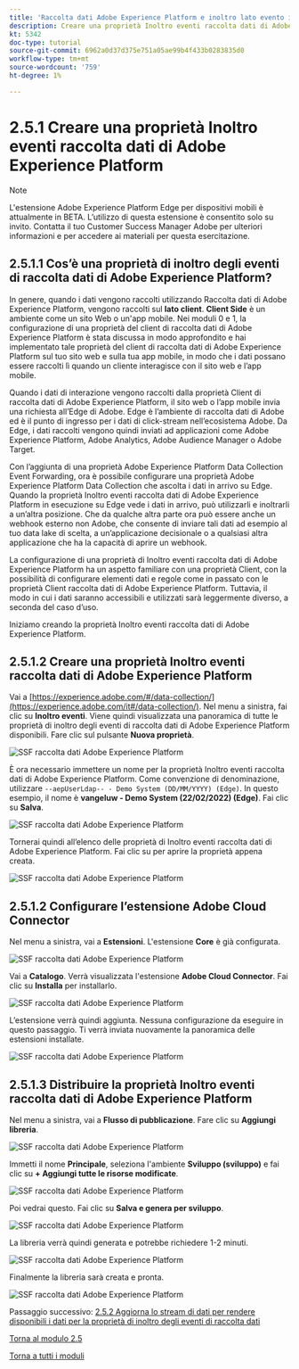 ```yaml
---
title: 'Raccolta dati Adobe Experience Platform e inoltro lato evento in tempo reale: creazione di una proprietà di inoltro degli eventi di raccolta dati Adobe Experience Platform'
description: Creare una proprietà Inoltro eventi raccolta dati di Adobe Experience Platform
kt: 5342
doc-type: tutorial
source-git-commit: 6962a0d37d375e751a05ae99b4f433b0283835d0
workflow-type: tm+mt
source-wordcount: '759'
ht-degree: 1%

---
```


# 2.5.1 Creare una proprietà Inoltro eventi raccolta dati di Adobe Experience Platform

>[!NOTE]
>
>L&#39;estensione Adobe Experience Platform Edge per dispositivi mobili è attualmente in BETA. L’utilizzo di questa estensione è consentito solo su invito. Contatta il tuo Customer Success Manager Adobe per ulteriori informazioni e per accedere ai materiali per questa esercitazione.

## 2.5.1.1 Cos’è una proprietà di inoltro degli eventi di raccolta dati di Adobe Experience Platform?

In genere, quando i dati vengono raccolti utilizzando Raccolta dati di Adobe Experience Platform, vengono raccolti sul **lato client**. **Client Side** è un ambiente come un sito Web o un&#39;app mobile. Nei moduli 0 e 1, la configurazione di una proprietà del client di raccolta dati di Adobe Experience Platform è stata discussa in modo approfondito e hai implementato tale proprietà del client di raccolta dati di Adobe Experience Platform sul tuo sito web e sulla tua app mobile, in modo che i dati possano essere raccolti lì quando un cliente interagisce con il sito web e l’app mobile.

Quando i dati di interazione vengono raccolti dalla proprietà Client di raccolta dati di Adobe Experience Platform, il sito web o l’app mobile invia una richiesta all’Edge di Adobe. Edge è l’ambiente di raccolta dati di Adobe ed è il punto di ingresso per i dati di click-stream nell’ecosistema Adobe. Da Edge, i dati raccolti vengono quindi inviati ad applicazioni come Adobe Experience Platform, Adobe Analytics, Adobe Audience Manager o Adobe Target.

Con l’aggiunta di una proprietà Adobe Experience Platform Data Collection Event Forwarding, ora è possibile configurare una proprietà Adobe Experience Platform Data Collection che ascolta i dati in arrivo su Edge. Quando la proprietà Inoltro eventi raccolta dati di Adobe Experience Platform in esecuzione su Edge vede i dati in arrivo, può utilizzarli e inoltrarli a un’altra posizione. Che da qualche altra parte ora può essere anche un webhook esterno non Adobe, che consente di inviare tali dati ad esempio al tuo data lake di scelta, a un’applicazione decisionale o a qualsiasi altra applicazione che ha la capacità di aprire un webhook.

La configurazione di una proprietà di Inoltro eventi raccolta dati di Adobe Experience Platform ha un aspetto familiare con una proprietà Client, con la possibilità di configurare elementi dati e regole come in passato con le proprietà Client raccolta dati di Adobe Experience Platform. Tuttavia, il modo in cui i dati saranno accessibili e utilizzati sarà leggermente diverso, a seconda del caso d’uso.

Iniziamo creando la proprietà Inoltro eventi raccolta dati di Adobe Experience Platform.

## 2.5.1.2 Creare una proprietà Inoltro eventi raccolta dati di Adobe Experience Platform

Vai a [https://experience.adobe.com/#/data-collection/](https://experience.adobe.com/it#/data-collection/). Nel menu a sinistra, fai clic su **Inoltro eventi**. Viene quindi visualizzata una panoramica di tutte le proprietà di inoltro degli eventi di raccolta dati di Adobe Experience Platform disponibili. Fare clic sul pulsante **Nuova proprietà**.

![SSF raccolta dati Adobe Experience Platform](./images/launchhome.png)

È ora necessario immettere un nome per la proprietà Inoltro eventi raccolta dati di Adobe Experience Platform. Come convenzione di denominazione, utilizzare `--aepUserLdap-- - Demo System (DD/MM/YYYY) (Edge)`. In questo esempio, il nome è **vangeluw - Demo System (22/02/2022) (Edge)**. Fai clic su **Salva**.

![SSF raccolta dati Adobe Experience Platform](./images/ssf1.png)

Tornerai quindi all’elenco delle proprietà di Inoltro eventi raccolta dati di Adobe Experience Platform. Fai clic su per aprire la proprietà appena creata.

![SSF raccolta dati Adobe Experience Platform](./images/ssf2.png)

## 2.5.1.2 Configurare l’estensione Adobe Cloud Connector

Nel menu a sinistra, vai a **Estensioni**. L&#39;estensione **Core** è già configurata.

![SSF raccolta dati Adobe Experience Platform](./images/ssf3.png)

Vai a **Catalogo**. Verrà visualizzata l&#39;estensione **Adobe Cloud Connector**. Fai clic su **Installa** per installarlo.

![SSF raccolta dati Adobe Experience Platform](./images/ssf4.png)

L’estensione verrà quindi aggiunta. Nessuna configurazione da eseguire in questo passaggio. Ti verrà inviata nuovamente la panoramica delle estensioni installate.

![SSF raccolta dati Adobe Experience Platform](./images/ssf5.png)

## 2.5.1.3 Distribuire la proprietà Inoltro eventi raccolta dati di Adobe Experience Platform

Nel menu a sinistra, vai a **Flusso di pubblicazione**. Fare clic su **Aggiungi libreria**.

![SSF raccolta dati Adobe Experience Platform](./images/ssf6.png)

Immetti il nome **Principale**, seleziona l&#39;ambiente **Sviluppo (sviluppo)** e fai clic su **+ Aggiungi tutte le risorse modificate**.

![SSF raccolta dati Adobe Experience Platform](./images/ssf7.png)

Poi vedrai questo. Fai clic su **Salva e genera per sviluppo**.

![SSF raccolta dati Adobe Experience Platform](./images/ssf8.png)

La libreria verrà quindi generata e potrebbe richiedere 1-2 minuti.

![SSF raccolta dati Adobe Experience Platform](./images/ssf9.png)

Finalmente la libreria sarà creata e pronta.

![SSF raccolta dati Adobe Experience Platform](./images/ssf10.png)

Passaggio successivo: [2.5.2 Aggiorna lo stream di dati per rendere disponibili i dati per la proprietà di inoltro degli eventi di raccolta dati](./ex2.md)

[Torna al modulo 2.5](./aep-data-collection-ssf.md)

[Torna a tutti i moduli](./../../../overview.md)
